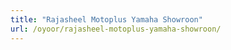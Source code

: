 ```yaml
---
title: "Rajasheel Motoplus Yamaha Showroon"
url: /oyoor/rajasheel-motoplus-yamaha-showroon/
---
```


